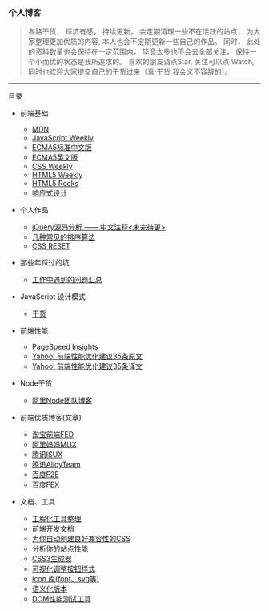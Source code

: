 ### 个人博客

> 各路干货， 踩坑有感， 持续更新， 会定期清理一些不在活跃的站点， 为大家整理更加优质的内容, 本人也会不定期更新一些自己的作品。
> 同时， 此处的资料数量也会保持在一定范围内， 毕竟太多也不会去全部关注， 保持一个小而优的状态是我所追求的。
> 喜欢的朋友请点Star, 关注可以点 Watch, 同时也欢迎大家提交自己的干货过来（真·干货 我会义不容辞的）。


------

目录
    
  + 前端基础
    + [MDN](https://developer.mozilla.org/zh-CN/)
    + [JavaScript Weekly](http://javascriptweekly.com/)
    + [ECMA5标准中文版](http://lzw.me/pages/ecmascript/#2071)
    + [ECMA5英文版](http://www.ecma-international.org/ecma-262/5.1/)
    + [CSS Weekly](http://css-weekly.com/)
    + [HTML5 Weekly](http://html5weekly.com/)
    + [HTML5 Rocks](http://www.html5rocks.com/zh/)
    + [响应式设计](http://alistapart.com/article/responsive-web-design)
    
  + 个人作品
    + [jQuery源码分析 —— 中文注释<未完待更>](https://github.com/inJs/blog/tree/master/jquery_annotate_chinese)
    + [几种常见的排序算法](https://github.com/inJs/blog/tree/master/sorting)
    + [CSS RESET](https://github.com/inJs/blog/tree/master/css_reset)
    
  + 那些年踩过的坑
    + [工作中遇到的问题汇总](https://github.com/inJs/blog/tree/master/bugs)

  + JavaScript 设计模式
    + [干货](http://www.kancloud.cn/kancloud/learn-js-design-patterns/56461) 

  + 前端性能
    + [PageSpeed Insights](https://developers.google.com/speed/docs/insights/rules)
    + [Yahoo! 前端性能优化建议35条原文](https://developer.yahoo.com/performance/rules.html)
    + [Yahoo! 前端性能优化建议35条译文](https://github.com/creeperyang/blog/issues/1)

  + Node干货
    + [阿里Node团队博客](http://alinode.aliyun.com/blog)
  
  + 前端优质博客(文章)
    + [淘宝前端FED](http://taobaofed.org/)  
    + [阿里妈妈MUX](http://mux.alimama.com/posts?spm=0.0.0.0.SZePQn)
    + [腾讯ISUX](https://isux.tencent.com/category/fd)
    + [腾讯AlloyTeam](http://www.alloyteam.com/)
    + [百度F2E](http://efe.baidu.com/) 
    + [百度FEX](http://fex.baidu.com/)
    
  + 文档、工具
    + [工程化工具整理](https://github.com/inJs/blog/tree/master/tools)
    + [前端开发文档](http://devdocs.io/)
    + [为你自动创建良好兼容性的CSS](http://css3pie.com/)
    + [分析你的站点性能](https://developers.google.com/speed/pagespeed/)
    + [CSS3生成器](http://css3generator.com/)
    + [可视化调整按钮样式](https://css-tricks.com/examples/ButtonMaker/)
    + [icon 库(font、svg等)](https://icomoon.io/)
    + [语义化版本](http://semver.org/lang/zh-CN/)
    + [DOM性能测试工具](http://stevesouders.com/efws/costofelements.php)